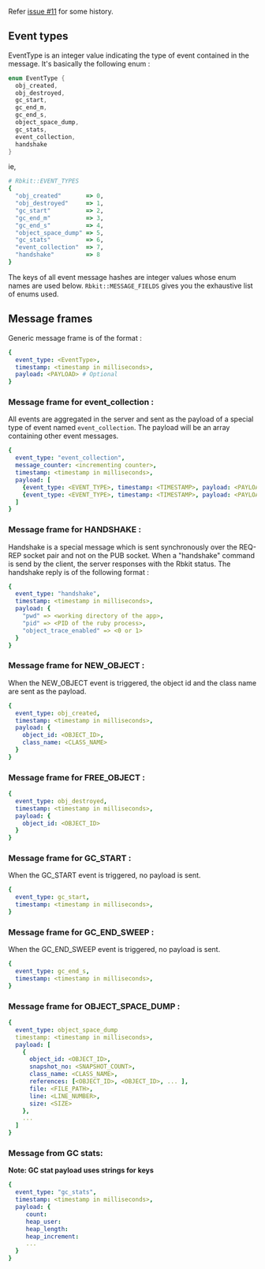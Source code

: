 Refer [issue #11](https://github.com/code-mancers/rbkit/issues/11) for some history.

## Event types

EventType is an integer value indicating the type of event
contained in the message. It's basically the following enum : 

```c
enum EventType {
  obj_created,
  obj_destroyed,
  gc_start,
  gc_end_m,
  gc_end_s,
  object_space_dump,
  gc_stats,
  event_collection,
  handshake
}
```

ie, 

```ruby
# Rbkit::EVENT_TYPES
{
  "obj_created"       => 0,
  "obj_destroyed"     => 1,
  "gc_start"          => 2,
  "gc_end_m"          => 3,
  "gc_end_s"          => 4,
  "object_space_dump" => 5,
  "gc_stats"          => 6,
  "event_collection"  => 7,
  "handshake"         => 8
}
```

The keys of all event message hashes are integer values whose enum names
are used below. `Rbkit::MESSAGE_FIELDS` gives you the exhaustive list of
enums used.

## Message frames

Generic message frame is of the format :

```yaml
{
  event_type: <EventType>,
  timestamp: <timestamp in milliseconds>,
  payload: <PAYLOAD> # Optional
}
```

### Message frame for event_collection :

All events are aggregated in the server and sent as the payload of a special
type of event named `event_collection`. The payload will be an array containing
other event messages.

```yaml
{
  event_type: "event_collection",
  message_counter: <incrementing counter>,
  timestamp: <timestamp in milliseconds>,
  payload: [
    {event_type: <EVENT_TYPE>, timestamp: <TIMESTAMP>, payload: <PAYLOAD>},
    {event_type: <EVENT_TYPE>, timestamp: <TIMESTAMP>, payload: <PAYLOAD>}
  ]
}
```

### Message frame for HANDSHAKE :

Handshake is a special message which is sent synchronously over the REQ-REP
socket pair and not on the PUB socket. When a "handshake" command is send by
the client, the server responses with the Rbkit status. The handshake reply
is of the following format :

```yaml
{
  event_type: "handshake",
  timestamp: <timestamp in milliseconds>,
  payload: {
    "pwd" => <working directory of the app>,
    "pid" => <PID of the ruby process>,
    "object_trace_enabled" => <0 or 1>
  }
}
```

### Message frame for NEW_OBJECT :

When the NEW_OBJECT event is triggered, the object id and the class name
are sent as the payload.

```yaml
{
  event_type: obj_created,
  timestamp: <timestamp in milliseconds>,
  payload: {
    object_id: <OBJECT_ID>,
    class_name: <CLASS_NAME>
  }
}
```

### Message frame for FREE_OBJECT :

```yaml
{
  event_type: obj_destroyed,
  timestamp: <timestamp in milliseconds>,
  payload: {
    object_id: <OBJECT_ID>
  }
}
```

### Message frame for GC_START :

When the GC_START event is triggered, no payload is sent.

```yaml
{
  event_type: gc_start,
  timestamp: <timestamp in milliseconds>,
}
```

### Message frame for GC_END_SWEEP :

When the GC_END_SWEEP event is triggered, no payload is sent.

```yaml
{
  event_type: gc_end_s,
  timestamp: <timestamp in milliseconds>,
}
```

### Message frame for OBJECT_SPACE_DUMP :

```yaml
{
  event_type: object_space_dump
  timestamp: <timestamp in milliseconds>,
  payload: [
    {
      object_id: <OBJECT_ID>,
      snapshot_no: <SNAPSHOT_COUNT>,
      class_name: <CLASS_NAME>,
      references: [<OBJECT_ID>, <OBJECT_ID>, ... ],
      file: <FILE_PATH>,
      line: <LINE_NUMBER>,
      size: <SIZE>
    },
    ...
  ]
}
```

### Message from GC stats:
**Note: GC stat payload uses strings for keys**

```yaml
{
  event_type: "gc_stats",
  timestamp: <timestamp in milliseconds>,
  payload: {
     count:
     heap_user:
     heap_length:
     heap_increment:
     ...
  }
}
```
